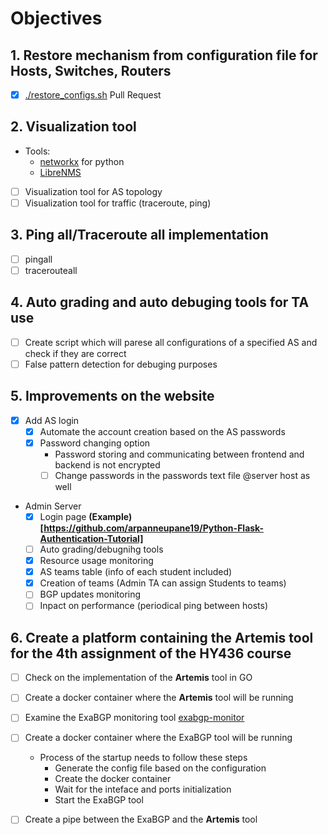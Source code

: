 # Objectives
## 1. Restore mechanism from configuration file for Hosts, Switches, Routers
   - [X] [./restore_configs.sh](https://github.com/nsg-ethz/mini_internet_project/pull/19) Pull Request

## 2. Visualization tool
   - Tools:
      - [networkx](https://networkx.github.io/) for python
      - [LibreNMS](https://github.com/librenms)
   - [ ] Visualization tool for AS topology
   - [ ] Visualization tool for traffic (traceroute, ping)

## 3. Ping all/Traceroute all implementation
   - [ ] pingall
   - [ ] tracerouteall

## 4. Auto grading and auto debuging tools for TA use
   - [ ] Create script which will parese all configurations of a specified AS and check if they are correct
   - [ ] False pattern detection for debuging purposes

## 5. Improvements on the website
   - [X] Add AS login 
      - [X] Automate the account creation based on the AS passwords
      - [X] Password changing option
         - Password storing and communicating between frontend and backend is not encrypted
         - [ ] Change passwords in the passwords text file @server host as well

   - Admin Server 
      - [X] Login page **(Example)[https://github.com/arpanneupane19/Python-Flask-Authentication-Tutorial]**
      - [ ] Auto grading/debugnihg tools
      - [X] Resource usage monitoring
      - [X] AS teams table (info of each student included)
      - [X] Creation of teams (Admin TA can assign Students to teams)
      - [ ] BGP updates monitoring
      - [ ] Inpact on performance (periodical ping between hosts)

## 6. Create a platform containing the __Artemis__ tool for the 4th assignment of the HY436 course

   - [ ] Check on the implementation of the __Artemis__ tool in GO 
   - [ ] Create a docker container where the __Artemis__ tool will be running
   
   - [ ] Examine the ExaBGP monitoring tool [exabgp-monitor](https://hub.docker.com/r/mavromat/exabgp-monitor)
   - [ ] Create a docker container where the ExaBGP tool will be running
      - Process of the startup needs to follow these steps
         - Generate the config file based on the configuration
         - Create the docker container
         - Wait for the inteface and ports initialization 
         - Start the ExaBGP tool

   - [ ] Create a pipe between the ExaBGP and the __Artemis__ tool 
